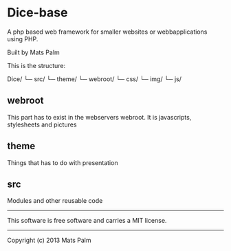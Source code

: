 Dice-base
==================
 
A php based web framework for smaller websites or webbapplications using PHP.

Built by Mats Palm 

This is the structure:

Dice/
  └─ src/
  └─ theme/
  └─ webroot/
      └─ css/
      └─ img/
      └─ js/

webroot
------
This part has to exist in the webservers webroot.  It is javascripts, stylesheets and pictures 

theme
-----
Things that has to do with presentation

src
---
Modules and other reusable code

------------------
 
This software is free software and carries a MIT license.
 
 
------------------



Copyright (c) 2013 Mats Palm
